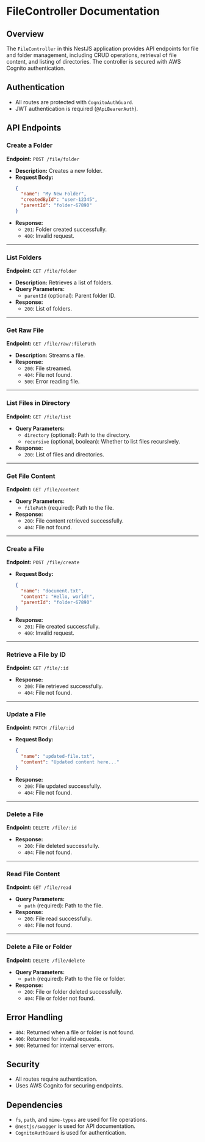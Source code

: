 # FileController Documentation

## Overview
The `FileController` in this NestJS application provides API endpoints for file and folder management, including CRUD operations, retrieval of file content, and listing of directories. The controller is secured with AWS Cognito authentication.

## Authentication
- All routes are protected with `CognitoAuthGuard`.
- JWT authentication is required (`@ApiBearerAuth`).

## API Endpoints

### Create a Folder
**Endpoint:** `POST /file/folder`
- **Description:** Creates a new folder.
- **Request Body:**
  ```json
  {
    "name": "My New Folder",
    "createdById": "user-12345",
    "parentId": "folder-67890"
  }
  ```
- **Response:**
  - `201`: Folder created successfully.
  - `400`: Invalid request.

---

### List Folders
**Endpoint:** `GET /file/folder`
- **Description:** Retrieves a list of folders.
- **Query Parameters:**
  - `parentId` (optional): Parent folder ID.
- **Response:**
  - `200`: List of folders.

---

### Get Raw File
**Endpoint:** `GET /file/raw/:filePath`
- **Description:** Streams a file.
- **Response:**
  - `200`: File streamed.
  - `404`: File not found.
  - `500`: Error reading file.

---

### List Files in Directory
**Endpoint:** `GET /file/list`
- **Query Parameters:**
  - `directory` (optional): Path to the directory.
  - `recursive` (optional, boolean): Whether to list files recursively.
- **Response:**
  - `200`: List of files and directories.

---

### Get File Content
**Endpoint:** `GET /file/content`
- **Query Parameters:**
  - `filePath` (required): Path to the file.
- **Response:**
  - `200`: File content retrieved successfully.
  - `404`: File not found.

---

### Create a File
**Endpoint:** `POST /file/create`
- **Request Body:**
  ```json
  {
    "name": "document.txt",
    "content": "Hello, world!",
    "parentId": "folder-67890"
  }
  ```
- **Response:**
  - `201`: File created successfully.
  - `400`: Invalid request.

---

### Retrieve a File by ID
**Endpoint:** `GET /file/:id`
- **Response:**
  - `200`: File retrieved successfully.
  - `404`: File not found.

---

### Update a File
**Endpoint:** `PATCH /file/:id`
- **Request Body:**
  ```json
  {
    "name": "updated-file.txt",
    "content": "Updated content here..."
  }
  ```
- **Response:**
  - `200`: File updated successfully.
  - `404`: File not found.

---

### Delete a File
**Endpoint:** `DELETE /file/:id`
- **Response:**
  - `200`: File deleted successfully.
  - `404`: File not found.

---

### Read File Content
**Endpoint:** `GET /file/read`
- **Query Parameters:**
  - `path` (required): Path to the file.
- **Response:**
  - `200`: File read successfully.
  - `404`: File not found.

---

### Delete a File or Folder
**Endpoint:** `DELETE /file/delete`
- **Query Parameters:**
  - `path` (required): Path to the file or folder.
- **Response:**
  - `200`: File or folder deleted successfully.
  - `404`: File or folder not found.

## Error Handling
- `404`: Returned when a file or folder is not found.
- `400`: Returned for invalid requests.
- `500`: Returned for internal server errors.

## Security
- All routes require authentication.
- Uses AWS Cognito for securing endpoints.

## Dependencies
- `fs`, `path`, and `mime-types` are used for file operations.
- `@nestjs/swagger` is used for API documentation.
- `CognitoAuthGuard` is used for authentication.


